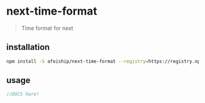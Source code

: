 # next-time-format
> Time format for next

## installation
```bash
npm install -S afeiship/next-time-format --registry=https://registry.npm.taobao.org
```

## usage
```js
//DOCS here!
```
